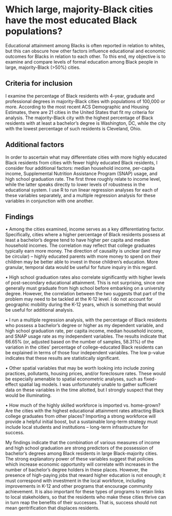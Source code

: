 # Which large, majority-Black cities have the most educated Black populations?
Educational attainment among Blacks is often reported in relation to whites, but this can obscure how other factors influence educational and economic outcomes for Blacks in relation to each other. To this end, my objective is to examine and compare levels of formal education among Black people in large, majority-Black (>50%) cities. 

## Criteria for inclusion
I examine the percentage of Black residents with 4-year, graduate and professional degrees in majority-Black cities with populations of 100,000  or more. According to the most recent ACS Demographic and Housing Estimates, there are 21 cities in the United States that fit my criteria for analysis.  The majority-Black city with the highest percentage of Black residents with at least a bachelor’s degree is Washington, DC, while the city with the lowest percentage of such residents is Cleveland, Ohio.

## Additional factors
In order to ascertain what may differentiate cities with more highly educated Black residents from cities with fewer highly educated Black residents, I consider four additional factors: median household income, per-capita income, Supplemental Nutrition Assistance Program (SNAP) usage, and high school graduation rate. The first three roughly relate to income level, while the latter speaks directly to lower levels of robustness in the educational system. I use R to run linear regression analyses for each of these variables separately, and a multiple regression analysis for these variables in conjunction with one another.


## Findings

•	Among the cities examined, income serves as a key differentiating factor. Specifically, cities where a higher percentage of Black residents possess at least a bachelor’s degree tend to have higher per capita and median household incomes. The correlation may reflect that college graduates typically earn more money. The direction of causality is unclear (and may be circular) – highly educated parents with more money to spend on their children may be better able to invest in those children’s education. More granular, temporal data would be useful for future inquiry in this regard.

•	High school graduation rates also correlate significantly with higher levels of post-secondary educational attainment. This is not surprising, since one generally must graduate from high school before embarking on a university degree. However, the correlation between the two suggests that part of the problem may need to be tackled at the K-12 level. I do not account for geographic mobility during the K-12 years, which is something that would be useful for additional analysis.

•	I run a multiple regression analysis, with the percentage of Black residents who possess a bachelor’s degree or higher as my dependent variable, and high school graduation rate, per capita income, median household income, and SNAP usage rate as my independent variables. The results indicate that 66.65% (or, adjusted based on the number of samples, 58.31%) of the variation in the cities’ percentage of college-educated Black residents can be explained in terms of those four independent variables.  The low p-value indicates that these results are statistically significant.

•	Other spatial variables that may be worth looking into include zoning practices, pollutants, housing prices, and/or foreclosure rates. These would be especially amenable to spatial econometric analyses, such as fixed-effect spatial lag models. I was unfortunately unable to gather sufficient data on these variables in the time allotted, but I strongly suspect that they would be illuminating.

•	How much of the highly skilled workforce is imported vs. home-grown? Are the cities with the highest educational attainment rates attracting Black college graduates from other places? Importing a strong workforce will provide a helpful initial boost, but a sustainable long-term strategy must include local students and institutions – long-term infrastructure for success.

My findings indicate that the combination of various measures of income and high school graduation are strong predictors of the possession of bachelor’s degrees among Black residents in large Black-majority cities. The strong explanatory power of these variables suggest that policies which increase economic opportunity will correlate with increases in the number of bachelor’s degree holders in these places. However, the presence of high-paying jobs that reward higher education is not enough; it must correspond with investment in the local workforce, including improvements in K-12 and other programs that encourage community achievement. It is also important for these types of programs to retain links to local stakeholders, so that the residents who make these cities thrive can in turn reap the benefits of their successes.  That is, success should not mean gentrification that displaces residents.
